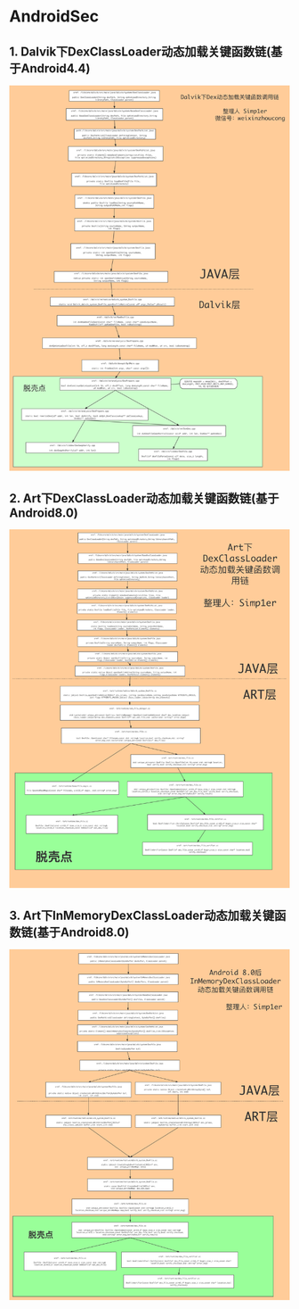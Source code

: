 # AndroidSec

## 1. Dalvik下DexClassLoader动态加载关键函数链(基于Android4.4)
![](./Dalvik_DexClassLoader.png)
## 2. Art下DexClassLoader动态加载关键函数链(基于Android8.0)
![](./Art_DexClassLoader.png)
## 3. Art下InMemoryDexClassLoader动态加载关键函数链(基于Android8.0)
![](./Art_InMemoryDexClassLoader.png)
